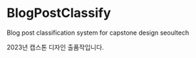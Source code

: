 # BlogPostClassify
Blog post classification system for capstone design seoultech

2023년 캡스톤 디자인 출품작입니다.
